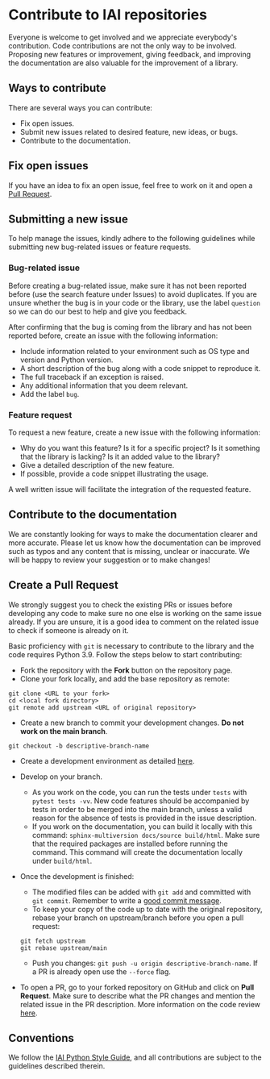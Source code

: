 # Contribute to IAI repositories

Everyone is welcome to get involved and we appreciate everybody's contribution.
Code contributions are not the only way to be involved. 
Proposing new features or improvement, giving feedback, and improving the documentation are also valuable for the improvement of a library.

## Ways to contribute

There are several ways you can contribute:

  * Fix open issues.
  * Submit new issues related to desired feature, new ideas, or bugs.
  * Contribute to the documentation.

## Fix open issues

If you have an idea to fix an open issue, feel free to work on it and open a [Pull Request](#create-a-pull-request).

## Submitting a new issue

To help manage the issues, kindly adhere to the following guidelines while submitting new bug-related issues or feature requests. 

### Bug-related issue

Before creating a bug-related issue, make sure it has not been reported before (use the search feature under Issues) to avoid duplicates.
If you are unsure whether the bug is in your code or the library, use the label `question` so we can do our best to help and give you feedback.

After confirming that the bug is coming from the library and has not been reported before, create an issue with the following information:

  * Include information related to your environment such as OS type and version and Python version.
  * A short description of the bug along with a code snippet to reproduce it.
  * The full traceback if an exception is raised.
  * Any additional information that you deem relevant.
  * Add the label `bug`.

### Feature request

To request a new feature, create a new issue with the following information:

  * Why do you want this feature? Is it for a specific project? Is it something that the library is lacking? Is it an added value to the library?  
  * Give a detailed description of the new feature.
  * If possible, provide a code snippet illustrating the usage.

A well written issue will facilitate the integration of the requested feature. 

## Contribute to the documentation

We are constantly looking for ways to make the documentation clearer and more accurate.
Please let us know how the documentation can be improved such as typos and any content that is missing, unclear or inaccurate. 
We will be happy to review your suggestion or to make changes!

## Create a Pull Request

We strongly suggest you to check the existing PRs or issues before developing any code to make sure no one else is working on the same issue already.
If you are unsure, it is a good idea to comment on the related issue to check if someone is already on it. 

Basic proficiency with `git` is necessary to contribute to the library and the code requires Python 3.9.
Follow the steps below to start contributing:

  * Fork the repository with the **Fork** button on the repository page.
  * Clone your fork locally, and add the base repository as remote:

  ```shell
  git clone <URL to your fork>
  cd <local fork directory>
  git remote add upstream <URL of original repository>
  ``` 
  
  * Create a new branch to commit your development changes. **Do not work on the main branch**.

  ```shell
  git checkout -b descriptive-branch-name
  ```

  * Create a development environment as detailed [here](https://github.com/iai-group/guidelines/blob/main/python/README.md#local-development-configuration).
  * Develop on your branch.  

    - As you work on the code, you can run the tests under `tests` with `pytest tests -vv`. New code features should be accompanied by tests in order to be merged into the main branch, unless a valid reason for the absence of tests is provided in the issue description.  
    - If you work on the documentation, you can build it locally with this command: `sphinx-multiversion docs/source build/html`. Make sure that the required packages are installed before running the command. This command will create the documentation locally under `build/html`.
  
  * Once the development is finished:
  
    - The modified files can be added with `git add` and committed with `git commit`. Remember to write a [good commit message](Git_commit.md).
    - To keep your copy of the code up to date with the original repository, rebase your branch on upstream/branch before you open a pull request:

    ```shell
    git fetch upstream
    git rebase upstream/main
    ```

    - Push you changes: `git push -u origin descriptive-branch-name`. If a PR is already open use the `--force` flag.

  * To open a PR, go to your forked repository on GitHub and click on **Pull Request**. Make sure to describe what the PR changes and mention the related issue in the PR description. More information on the code review [here](Code_review.md).


## Conventions

We follow the [IAI Python Style Guide](https://github.com/iai-group/styleguide/tree/main/python), and all contributions are subject to the guidelines described therein.